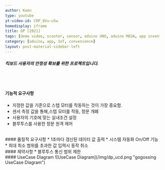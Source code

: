 ```yaml
---
author: Kwon
type: youtube
yt-video-id: CRP_8Vu-u5w
homedisplay: iframe
title: DP [2021]
tags: [demo video, scooter, sensor, aduino UNO, aduino MEGA, app inventor]
category: [aduino, app, IoT, convenience]
layout: post-material-sidebar-left
---
```

##### 킥보드 사용자의 안정성 확보를 위한 프로젝트입니다.
<br><br>
#### 기능적 요구사항
* 지정한 값을 기준으로 스텝 모터를 작동하는 것이 가장 중요함.
* 센서 측정 값을 통해,스텝 모터를 작동, 창문 개폐
* 사용자의 기호에 맞는 실내조건 설정
* 블루투스를 사용한 창문 원격 제어

<br>
#### 품질적 요구사항
* 1초마다 갱신된 데이터 값 출력
* 시스템 자동화 On/Off 기능
* 최대 최소 범위를 초과한 값 입력시 동작 취소

<br>
#### 제약사항
* 블루투스 통신 범위 제한

<br>
#### UseCase Diagram
![UseCase Diagram](/img/dp_ucd.png "gogossing UseCase Diagram")